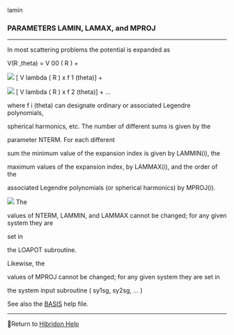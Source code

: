 lamin


###   PARAMETERS LAMIN, LAMAX, and MPROJ


------------------------------


In most scattering problems the potential is expanded as


V(R ,theta) =  V  00 ( R ) +

![](sigma18.gif)  [  V  lambda ( R )  x   f  1 (theta)] +


![](sigma18.gif)  [  V  lambda ( R )  x   f  2 (theta)] + ...


where  f i  (theta) can designate ordinary or associated Legendre polynomials,

spherical harmonics, etc. The number of different sums is given by the

parameter NTERM.   For each different

sum the minimum value of the expansion index is given by LAMMIN(i), the

maximum values of the expansion index, by LAMMAX(i), and the order of the

associated Legendre polynomials (or spherical harmonics) by MPROJ(i).


![](warning.gif)  The

values of NTERM, LAMMIN, and LAMMAX cannot be changed; for any given system they are

set in

the LOAPOT subroutine.


Likewise, the

values of MPROJ cannot be changed; for any given system they are set in

the system input subroutine ( sy1sg, sy2sg, ... )


See also the  [BASIS](basis.html)   help file.


------------------------------


[](hibhelp.html) [](up_arrow.gif)  Return to  [Hibridon Help](hibhelp.html)
